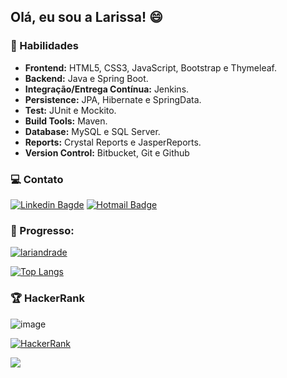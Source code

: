## Olá, eu sou a Larissa! :smile:

### 🔧 Habilidades
- **Frontend:** HTML5, CSS3, JavaScript, Bootstrap e Thymeleaf.
- **Backend:** Java e Spring Boot.
- **Integração/Entrega Contínua:** Jenkins.
- **Persistence:** JPA, Hibernate e SpringData.
- **Test:** JUnit e Mockito.
- **Build Tools:** Maven.
- **Database:** MySQL e SQL Server.
- **Reports:** Crystal Reports e JasperReports.
- **Version Control:** Bitbucket, Git e Github



### 💻 Contato

[![Linkedin Bagde](https://img.shields.io/badge/LinkedIn-0077B5?style=for-the-badge&logo=linkedin&logoColor=white)](https://br.linkedin.com/in/larissa-sandrade)
[![Hotmail Badge](https://img.shields.io/badge/Email-0078D4?style=for-the-badge&&logo=microsoft-outlook&logoColor=white&link=mailto:larissa.sandrade@hotmail.com)](mailto:larissa.sandrade@hotmail.com)

### 🚀 Progresso:

[![lariandrade](https://github-readme-stats-sigma-five.vercel.app/api?username=lariandrade&show_icons=true&theme=default)](https://github.com/lariandrade/)

[![Top Langs](https://github-readme-stats-sigma-five.vercel.app/api/top-langs/?username=lariandrade&layout=compact)](https://github.com/lariandrade/)

### 🏆 HackerRank

![image](https://github.com/lariandrade/lariandrade/assets/44838761/151da86a-1dba-49be-9e3d-7d00b412b3db)


[![HackerRank](https://img.shields.io/badge/-Perfil-2EC866?style=for-the-badge&logo=HackerRank&logoColor=white)](https://www.hackerrank.com/larissa_sandrade)


![](https://komarev.com/ghpvc/?username=lariandrade&label=views)

